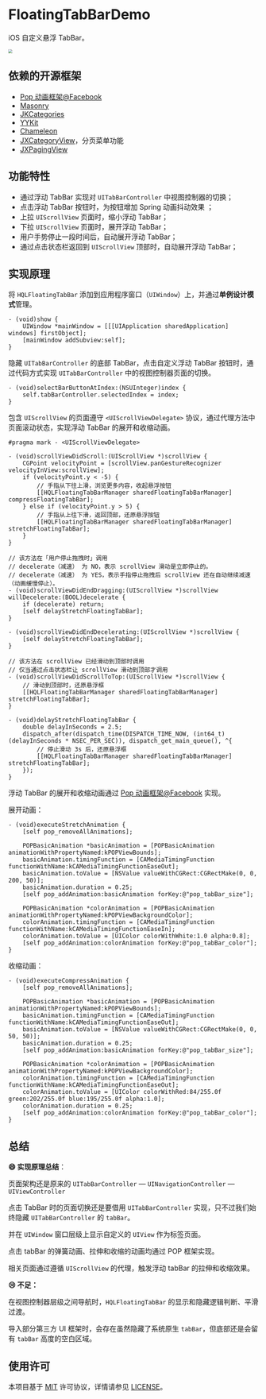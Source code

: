 # FloatingTabBarDemo

iOS 自定义悬浮 TabBar。

<img src="https://static01.imgkr.com/temp/fcb97e7fc61448999e801b4473f1fc89.PNG" style="zoom:50%;"/>


## 依赖的开源框架

* [Pop 动画框架@Facebook](https://github.com/facebookarchive/pop)
* [Masonry](https://github.com/SnapKit/Masonry)
* [JKCategories](https://github.com/shaojiankui/JKCategories)
* [YYKit](https://github.com/ibireme/YYKit)
* [Chameleon](https://github.com/viccsmind/Chameleon)
* [JXCategoryView](https://github.com/pujiaxin33/JXCategoryView)，分页菜单功能
* [JXPagingView](https://github.com/pujiaxin33/JXPagingView)


## 功能特性

* 通过浮动 TabBar 实现对 `UITabBarController` 中视图控制器的切换；
* 点击浮动 TabBar  按钮时，为按钮增加 Spring 动画抖动效果 ；
* 上拉 `UIScrollView` 页面时，缩小浮动 TabBar；
* 下拉 `UIScrollView` 页面时，展开浮动 TabBar；
* 用户手势停止一段时间后，自动展开浮动 TabBar；
* 通过点击状态栏返回到 `UIScrollView` 顶部时，自动展开浮动 TabBar；


## 实现原理

将 `HQLFloatingTabBar` 添加到应用程序窗口（`UIWindow`）上，并通过**单例设计模式**管理。

```objc
- (void)show {
    UIWindow *mainWindow = [[[UIApplication sharedApplication] windows] firstObject];
    [mainWindow addSubview:self];
}
```

隐藏 `UITabBarController` 的底部 TabBar，点击自定义浮动 TabBar 按钮时，通过代码方式实现 `UITabBarController` 中的视图控制器页面的切换。

```objc
- (void)selectBarButtonAtIndex:(NSUInteger)index {
    self.tabBarController.selectedIndex = index;
}
```

包含 `UIScrollView` 的页面遵守 `<UIScrollViewDelegate>` 协议，通过代理方法中页面滚动状态，实现浮动 TabBar 的展开和收缩动画。

```objc
#pragma mark - <UIScrollViewDelegate>

- (void)scrollViewDidScroll:(UIScrollView *)scrollView {
    CGPoint velocityPoint = [scrollView.panGestureRecognizer velocityInView:scrollView];
    if (velocityPoint.y < -5) {
        // 手指从下往上滑，浏览更多内容，收起悬浮按钮
        [[HQLFloatingTabBarManager sharedFloatingTabBarManager] compressFloatingTabBar];
    } else if (velocityPoint.y > 5) {
        // 手指从上往下滑，返回顶部，还原悬浮按钮
        [[HQLFloatingTabBarManager sharedFloatingTabBarManager] stretchFloatingTabBar];
    }
}

// 该方法在「用户停止拖拽时」调用
// decelerate（减速） 为 NO，表示 scrollView 滑动是立即停止的。
// decelerate（减速） 为 YES，表示手指停止拖拽后 scrollView 还在自动继续减速（动画缓慢停止）。
- (void)scrollViewDidEndDragging:(UIScrollView *)scrollView willDecelerate:(BOOL)decelerate {
    if (decelerate) return;
    [self delayStretchFloatingTabBar];
}

- (void)scrollViewDidEndDecelerating:(UIScrollView *)scrollView {
    [self delayStretchFloatingTabBar];
}

// 该方法在 scrollView 已经滑动到顶部时调用
// 仅当通过点击状态栏让 scrollView 滑动到顶部才调用
- (void)scrollViewDidScrollToTop:(UIScrollView *)scrollView {
    // 滑动到顶部时，还原悬浮框
    [[HQLFloatingTabBarManager sharedFloatingTabBarManager] stretchFloatingTabBar];
}

- (void)delayStretchFloatingTabBar {
    double delayInSeconds = 2.5;
    dispatch_after(dispatch_time(DISPATCH_TIME_NOW, (int64_t)(delayInSeconds * NSEC_PER_SEC)), dispatch_get_main_queue(), ^{
        // 停止滑动 3s 后，还原悬浮框
        [[HQLFloatingTabBarManager sharedFloatingTabBarManager] stretchFloatingTabBar];
    });
}
```

浮动 TabBar 的展开和收缩动画通过 [Pop 动画框架@Facebook](https://github.com/facebookarchive/pop) 实现。

展开动画：

```objc
- (void)executeStretchAnimation {
    [self pop_removeAllAnimations];
    
    POPBasicAnimation *basicAnimation = [POPBasicAnimation animationWithPropertyNamed:kPOPViewBounds];
    basicAnimation.timingFunction = [CAMediaTimingFunction functionWithName:kCAMediaTimingFunctionEaseOut];
    basicAnimation.toValue = [NSValue valueWithCGRect:CGRectMake(0, 0, 200, 50)];
    basicAnimation.duration = 0.25;
    [self pop_addAnimation:basicAnimation forKey:@"pop_tabBar_size"];
        
    POPBasicAnimation *colorAnimation = [POPBasicAnimation animationWithPropertyNamed:kPOPViewBackgroundColor];
    colorAnimation.timingFunction = [CAMediaTimingFunction functionWithName:kCAMediaTimingFunctionEaseIn];
    colorAnimation.toValue = [UIColor colorWithWhite:1.0 alpha:0.8];
    [self pop_addAnimation:colorAnimation forKey:@"pop_tabBar_color"];
}
```


收缩动画：

```objc
- (void)executeCompressAnimation {
    [self pop_removeAllAnimations];
    
    POPBasicAnimation *basicAnimation = [POPBasicAnimation animationWithPropertyNamed:kPOPViewBounds];
    basicAnimation.timingFunction = [CAMediaTimingFunction functionWithName:kCAMediaTimingFunctionEaseOut];
    basicAnimation.toValue = [NSValue valueWithCGRect:CGRectMake(0, 0, 50, 50)];
    basicAnimation.duration = 0.25;
    [self pop_addAnimation:basicAnimation forKey:@"pop_tabBar_size"];
    
    POPBasicAnimation *colorAnimation = [POPBasicAnimation animationWithPropertyNamed:kPOPViewBackgroundColor];
    colorAnimation.timingFunction = [CAMediaTimingFunction functionWithName:kCAMediaTimingFunctionEaseOut];
    colorAnimation.toValue = [UIColor colorWithRed:84/255.0f green:202/255.0f blue:195/255.0f alpha:1.0];
    colorAnimation.duration = 0.25;
    [self pop_addAnimation:colorAnimation forKey:@"pop_tabBar_color"];
}
```

## 总结

**😄 实现原理总结**：

页面架构还是原来的  `UITabBarController` — `UINavigationController` — `UIViewController`    

点击 TabBar 时的页面切换还是要借用 `UITabBarController` 实现，只不过我们始终隐藏 `UITabBarController` 的 `tabBar`。

并在 `UIWindow` 窗口层级上显示自定义的 `UIView` 作为标签页面。

点击 tabBar 的弹簧动画、拉伸和收缩的动画均通过 POP 框架实现。

相关页面通过遵循 `UIScrollView` 的代理，触发浮动 tabBar 的拉伸和收缩效果。

**😢 不足：**

在视图控制器层级之间导航时，`HQLFloatingTabBar` 的显示和隐藏逻辑判断、平滑过渡。

导入部分第三方 UI 框架时，会存在虽然隐藏了系统原生 `tabBar`，但底部还是会留有 `tabBar` 高度的空白区域。



## 使用许可

本项目基于 [MIT](https://opensource.org/licenses/MIT) 许可协议，详情请参见 [LICENSE](https://github.com/Andy0570/iOS-Samples/blob/master/LICENSE)。